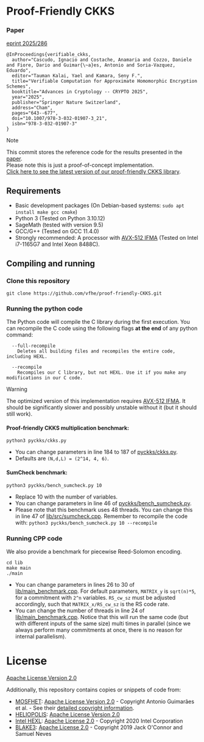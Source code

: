 # Proof-Friendly CKKS



### Paper

[eprint 2025/286](https://ia.cr/2025/286)

```
@InProceedings{verifiable_ckks,
  author="Cascudo, Ignacio and Costache, Anamaria and Cozzo, Daniele and Fiore, Dario and Guimar{\~a}es, Antonio and Soria-Vazquez, Eduardo",
  editor="Tauman Kalai, Yael and Kamara, Seny F.",
  title="Verifiable Computation for Approximate Homomorphic Encryption Schemes",
  booktitle="Advances in Cryptology -- CRYPTO 2025",
  year="2025",
  publisher="Springer Nature Switzerland",
  address="Cham",
  pages="643--677",
  doi="10.1007/978-3-032-01907-3_21",
  isbn="978-3-032-01907-3"
}
```

> [!NOTE]
> This commit stores the reference code for the results presented in the [paper](https://ia.cr/2025/286).\
> Please note this is just a proof-of-concept implementation. \
> [Click here to see the latest version of our proof-friendly CKKS library](https://github.com/vfhe/proof-friendly-CKKS).

## Requirements

- Basic development packages (On Debian-based systems: `sudo apt install make gcc cmake`)
- Python 3 (Tested on Python 3.10.12)
- SageMath (tested with version 9.5)
- GCC/G++ (Tested on GCC 11.4.0)
- Strongly recommended: A processor with [AVX-512 IFMA](https://en.wikipedia.org/wiki/Advanced_Vector_Extensions#AVX-IFMA) (Tested on Intel i7-1165G7 and Intel Xeon 8488C).

## Compiling and running

### Clone this repository

```
git clone https://github.com/vfhe/proof-friendly-CKKS.git
```

### Running the python code


The Python code will compile the C library during the first execution. You can recompile the C code using the following flags **at the end** of any python command:
```
  --full-recompile
    Deletes all building files and recompiles the entire code, including HEXL.
```

```
  --recompile
    Recompiles our C library, but not HEXL. Use it if you make any modifications in our C code.
```

> [!WARNING]
> The optimized version of this implementation requires [AVX-512 IFMA](https://en.wikipedia.org/wiki/Advanced_Vector_Extensions#AVX-IFMA). It should be significantly slower and possibly unstable without it (but it should still work).
  

#### Proof-friendly CKKS multiplication benchmark:

```
python3 pyckks/ckks.py
```

- You can change parameters in line 184 to 187 of [pyckks/ckks.py](./pyckks/ckks.py). 
- Defaults are `(N,d,L) = (2^14, 4, 6)`.

#### SumCheck benchmark:
```
python3 pyckks/bench_sumcheck.py 10
```
- Replace 10 with the number of variables.
- You can change parameters in line 46 of [pyckks/bench_sumcheck.py](./pyckks/bench_sumcheck.py). 
- Please note that this benchmark uses 48 threads. You can change this in line 47 of [lib/src/sumcheck.cpp](./lib/src/sumcheck.cpp). Remember to recompile the code with:
`
python3 pyckks/bench_sumcheck.py 10 --recompile
`

### Running CPP code
We also provide a benchmark for piecewise Reed-Solomon encoding.
```
cd lib
make main
./main
```
- You can change parameters in lines 26 to 30 of [lib/main_benchmark.cpp](./lib/main_benchmark.cpp). For default parameters, `MATRIX_y` is `sqrt(n)*5`, for a commitment with `2^n` variables. `RS_cw_sz` must be adjusted accordingly, such that `MATRIX_x/RS_cw_sz` is the RS code rate.
- You can change the number of threads in line 24 of [lib/main_benchmark.cpp](./lib/main_benchmark.cpp). Notice that this will run the same code (but with different inputs of the same size) multi times in parallel (since we always perform many commitments at once, there is no reason for internal parallelism). 


# License

[Apache License Version 2.0](./LICENSE)

Additionally, this repository contains copies or snippets of code from:

- [MOSFHET](https://github.com/antoniocgj/MOSFHET): [Apache License Version 2.0](https://github.com/antoniocgj/MOSFHET/blob/main/LICENSE) - Copyright Antonio Guimarães et al. - See their [detailed copyright information](https://github.com/antoniocgj/MOSFHET/tree/main?tab=readme-ov-file#license).
- [HELIOPOLIS](https://github.com/antoniocgj/HELIOPOLIS): [Apache License Version 2.0](https://github.com/antoniocgj/HELIOPOLIS/blob/main/LICENSE)
- [Intel HEXL](https://github.com/intel/hexl): [Apache License 2.0](https://github.com/intel/hexl/blob/development/LICENSE) - Copyright 2020 Intel Corporation
- [BLAKE3](https://github.com/BLAKE3-team/BLAKE3): [Apache License 2.0](https://github.com/BLAKE3-team/BLAKE3/blob/master/LICENSE_A2) - Copyright 2019 Jack O'Connor and Samuel Neves